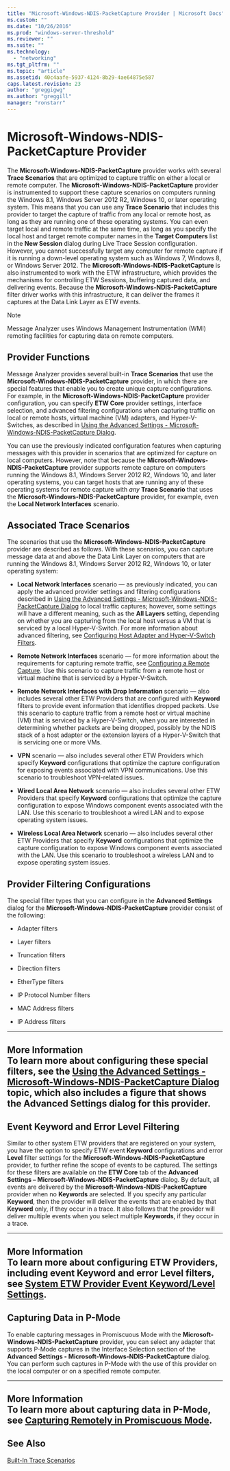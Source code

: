```yaml
---
title: "Microsoft-Windows-NDIS-PacketCapture Provider | Microsoft Docs"
ms.custom: ""
ms.date: "10/26/2016"
ms.prod: "windows-server-threshold"
ms.reviewer: ""
ms.suite: ""
ms.technology: 
  - "networking"
ms.tgt_pltfrm: ""
ms.topic: "article"
ms.assetid: 40c4aafe-5937-4124-8b29-4ae64875e587
caps.latest.revision: 23
author: "greggigwg"
ms.author: "greggill"
manager: "ronstarr"
---
```

# Microsoft-Windows-NDIS-PacketCapture Provider
The **Microsoft-Windows-NDIS-PacketCapture** provider works with several **Trace Scenarios** that are optimized to capture traffic on either a local or remote computer. The **Microsoft-Windows-NDIS-PacketCapture** provider is instrumented to support these capture scenarios on computers running the Windows 8.1, Windows Server 2012 R2, Windows 10, or later operating system. This means that you can use any **Trace Scenario** that includes this provider to target the capture of traffic from any local or remote host, as long as they are running one of these operating systems. You can even target local and remote traffic at the same time, as long as you specify the local host and target remote computer names in the **Target Computers** list in the **New Session** dialog during Live Trace Session configuration. However, you cannot successfully target any computer for remote capture if it is running a down-level operating system such as Windows 7, Windows 8, or Windows Server 2012. The **Microsoft-Windows-NDIS-PacketCapture** is also instrumented to work with the ETW infrastructure, which provides the mechanisms for controlling ETW Sessions, buffering captured data, and delivering events. Because the **Microsoft-Windows-NDIS-PacketCapture** filter driver works with this infrastructure, it can deliver the frames it captures at the Data Link Layer as ETW events.  
  
> [!NOTE]
>  Message Analyzer uses Windows Management Instrumentation (WMI) remoting facilities for capturing data on remote computers.  
  
## Provider Functions  
 Message Analyzer provides several built-in **Trace Scenarios** that use the **Microsoft-Windows-NDIS-PacketCapture** provider, in which there are special features that enable you to create unique capture configurations. For example, in the **Microsoft-Windows-NDIS-PacketCapture** provider configuration, you can specify **ETW Core** provider settings, interface selection, and advanced filtering configurations when capturing traffic on local or remote hosts, virtual machine (VM) adapters, and Hyper-V-Switches, as described in [Using the Advanced Settings - Microsoft-Windows-NDIS-PacketCapture Dialog](using-the-advanced-settings-microsoft-windows-ndis-packetcapture-dialog.md).  
  
 You can use the previously indicated configuration features when capturing messages with this provider in scenarios that are optimized for capture on local computers. However, note that because the **Microsoft-Windows-NDIS-PacketCapture** provider supports remote capture on computers running the Windows 8.1, Windows Server 2012 R2, Windows 10, and later operating systems, you can target hosts that are running any of these operating systems for remote capture with *any* **Trace Scenario** that uses the **Microsoft-Windows-NDIS-PacketCapture** provider, for example, even the **Local Network Interfaces** scenario.  
  
## Associated Trace Scenarios  
 The scenarios that use the **Microsoft-Windows-NDIS-PacketCapture** provider are described as follows. With these scenarios, you can capture message data at and above the Data Link Layer on computers that are running the Windows 8.1, Windows Server 2012 R2, Windows 10, or later operating system:  
  
-   **Local Network Interfaces** scenario — as previously indicated, you can apply the advanced provider settings and filtering configurations described in [Using the Advanced Settings - Microsoft-Windows-NDIS-PacketCapture Dialog](using-the-advanced-settings-microsoft-windows-ndis-packetcapture-dialog.md) to local traffic captures; however, some settings will have a different meaning, such as the **All Layers** setting, depending on whether you are capturing from the local host versus a VM that is serviced by a local Hyper-V-Switch. For more information about advanced filtering, see [Configuring Host Adapter and Hyper-V-Switch Filters](using-the-advanced-settings-microsoft-windows-ndis-packetcapture-dialog.md#BKMK_HostSwitchFilterConfig).  
  
-   **Remote Network Interfaces** scenario — for more information about the requirements for capturing remote traffic, see [Configuring a Remote Capture](configuring-a-remote-capture.md). Use this scenario to capture traffic from a remote host or virtual machine that is serviced by a Hyper-V-Switch.  
  
-   **Remote Network Interfaces with Drop Information** scenario — also includes several other ETW Providers that are configured with **Keyword** filters to provide event information that identifies dropped packets. Use this scenario to capture traffic from a remote host or virtual machine (VM) that is serviced by a Hyper-V-Switch, when you are interested in determining whether packets are being dropped, possibly by the NDIS stack of a host adapter or the extension layers of a Hyper-V-Switch that is servicing one or more VMs.  
  
-   **VPN** scenario — also includes several other ETW Providers which specify **Keyword** configurations that optimize the capture configuration for exposing events associated with VPN communications. Use this scenario to troubleshoot VPN-related issues.  
  
-   **Wired Local Area Network** scenario — also includes several other ETW Providers that specify **Keyword** configurations that optimize the capture configuration to expose Windows component events associated with the LAN. Use this scenario to troubleshoot a wired LAN and to expose operating system issues.  
  
-   **Wireless Local Area Network** scenario — also includes several other ETW Providers that specify **Keyword** configurations that optimize the capture configuration to expose Windows component events associated with the LAN. Use this scenario to troubleshoot a wireless LAN and to expose operating system issues.  
  
<a name="BKMK_WindowsNDISProviderFilters"></a>   
## Provider Filtering Configurations  
 The special filter types that you can configure in the **Advanced Settings** dialog for the **Microsoft-Windows-NDIS-PacketCapture** provider consist of the following:  
  
-   Adapter filters  
  
-   Layer filters  
  
-   Truncation filters  
  
-   Direction filters  
  
-   EtherType filters  
  
-   IP Protocol Number filters  
  
-   MAC Address filters  
  
-   IP Address filters  
  
---  
  
 **More Information**   
 **To learn more** about configuring these special filters, see the [Using the Advanced Settings - Microsoft-Windows-NDIS-PacketCapture Dialog](using-the-advanced-settings-microsoft-windows-ndis-packetcapture-dialog.md) topic, which also includes a figure that shows the **Advanced Settings** dialog for this provider.  
---  
  
<a name="BKMK_NDISKeywordErrorLevelFilters"></a>   
## Event Keyword and Error Level Filtering  
 Similar to other system ETW providers that are registered on your system, you have the option to specify ETW event **Keyword** configurations and error **Level** filter settings for the **Microsoft-Windows-NDIS-PacketCapture** provider, to further refine the scope of events to be captured. The settings for these filters are available on the **ETW Core** tab of the **Advanced Settings – Microsoft-Windows-NDIS-PacketCapture** dialog. By default, all events are delivered by the **Microsoft-Windows-NDIS-PacketCapture** provider when no **Keywords** are selected. If you specify any particular **Keyword**, then the provider will deliver the events that are enabled by that **Keyword** only, if they occur in a trace. It also follows that the provider will deliver multiple events when you select multiple **Keywords**, if they occur in a trace.  
  
---  
  
 **More Information**   
 **To learn more** about configuring ETW Providers, including event **Keyword** and error **Level** filters, see [System ETW Provider Event Keyword/Level Settings](system-etw-provider-event-keyword-level-settings.md).  
---  
  
<a name="BKMK_CaptureInPMode"></a>   
## Capturing Data in P-Mode  
 To enable capturing messages in Promiscuous Mode with the **Microsoft-Windows-NDIS-PacketCapture** provider, you can select any adapter that supports P-Mode captures in the Interface Selection section of the **Advanced Settings - Microsoft-Windows-NDIS-PacketCapture** dialog. You can perform such captures in P-Mode with the use of this provider on the local computer or on a specified remote computer.  
  
---  
  
 **More Information**   
 **To learn more** about capturing data in P-Mode, see [Capturing Remotely in Promiscuous Mode](configuring-a-remote-capture.md#BKMK_PromiscuousMode).  
---  
  
## See Also  
 [Built-In Trace Scenarios](built-in-trace-scenarios.md)